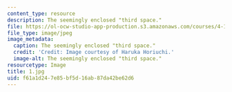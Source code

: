```yaml
---
content_type: resource
description: The seemingly enclosed "third space."
file: https://ol-ocw-studio-app-production.s3.amazonaws.com/courses/4-104-architecture-studio-intentions-spring-2005/f61a1d247e85bf5d16ab87da42be62d6_1.jpg
file_type: image/jpeg
image_metadata:
  caption: The seemingly enclosed "third space."
  credit: 'Credit: Image courtesy of Haruka Horiuchi.'
  image-alt: The seemingly enclosed "third space."
resourcetype: Image
title: 1.jpg
uid: f61a1d24-7e85-bf5d-16ab-87da42be62d6
---
```

